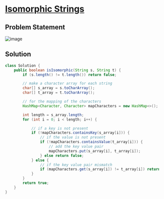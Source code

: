 # [Isomorphic Strings](https://leetcode.com/problems/isomorphic-strings/description/?envType=study-plan-v2&envId=top-interview-150)
## Problem Statement
![image](https://github.com/SiddhantKumarMaurya/LeetCode_Questions/assets/107787014/b1427591-bcd1-493a-a4e4-b493f2799bca)
## Solution
``` java
class Solution {
    public boolean isIsomorphic(String s, String t) {
        if (s.length() != t.length()) return false;

        // make a character array for each string
        char[] s_array = s.toCharArray();
        char[] t_array = t.toCharArray();

        // for the mapping of the characters
        HashMap<Character, Character> mapCharacters = new HashMap<>();

        int length = s_array.length;
        for (int i = 0; i < length; i++) {

            // if a key is not present
            if (!mapCharacters.containsKey(s_array[i])) {
                // if the value is not present
                if (!mapCharacters.containsValue(t_array[i])) {
                    // add the key value pair
                    mapCharacters.put(s_array[i], t_array[i]);
                } else return false;
            } else {
                // if the key value pair mismatch
                if (mapCharacters.get(s_array[i]) != t_array[i]) return false;
            }
        }
        return true;
    }
}
```
